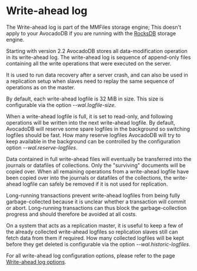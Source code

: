 Write-ahead log
===============
The Write-ahead log is part of the MMFiles storage engine; This doesn't apply to your
AvocadoDB if you are running with the [RocksDB](../Administration/Configuration/RocksDB.md)
storage engine.

Starting with version 2.2 AvocadoDB stores all data-modification operation in
its write-ahead log. The write-ahead log is sequence of append-only files containing
all the write operations that were executed on the server.

It is used to run data recovery after a server crash, and can also be used in
a replication setup when slaves need to replay the same sequence of operations as
on the master.

By default, each write-ahead logfile is 32 MiB in size. This size is configurable via the
option *--wal.logfile-size*.

When a write-ahead logfile is full, it is set to read-only, and following operations will
be written into the next write-ahead logfile. By default, AvocadoDB will reserve some
spare logfiles in the background so switching logfiles should be fast. How many reserve
logfiles AvocadoDB will try to keep available in the background can be controlled by the
configuration option *--wal.reserve-logfiles*.

Data contained in full write-ahead files will eventually be transferred into the journals or
datafiles of collections. Only the "surviving" documents will be copied over. When all
remaining operations from a write-ahead logfile have been copied over into the journals
or datafiles of the collections, the write-ahead logfile can safely be removed if it is
not used for replication.

Long-running transactions prevent write-ahead logfiles from being fully garbage-collected
because it is unclear whether a transaction will commit or abort. Long-running transactions
can thus block the garbage-collection progress and should therefore be avoided at 
all costs.

On a system that acts as a replication master, it is useful to keep a few of the 
already collected write-ahead logfiles so replication slaves still can fetch data from
them if required. How many collected logfiles will be kept before they get deleted is
configurable via the option *--wal.historic-logfiles*.

For all write-ahead log configuration options, please refer to the page [Write-ahead log options](../Administration/Configuration/Wal.md).
